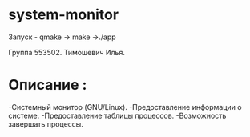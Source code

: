 # system-monitor

Запуск - qmake -> make ->./app

Группа 553502. Тимошевич Илья.

# Описание :
 -Системный монитор (GNU/Linux).
 -Предоставление информации о системе.
 -Предоставление таблицы процессов.
 -Возможность завершать процессы.